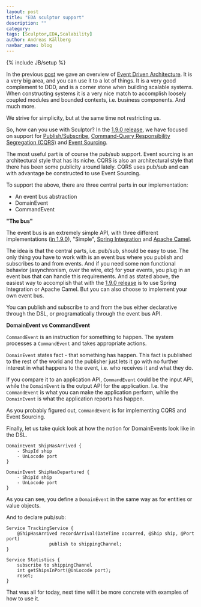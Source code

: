 ```yaml
---
layout: post
title: "EDA sculptor support"
description: ""
category: 
tags: [Sculptor,EDA,Scalability]
author: Andreas Källberg
navbar_name: blog
---
```

{% include JB/setup %}

In the previous [post][1] we gave an overview of [Event Driven Architecture][2]. It is a very big area, and you can use it to a lot of things.
It is a very good complement to DDD, and is a corner stone when building scalable systems.
When constructing systems it is a very nice match to accomplish loosely coupled modules and bounded contexts, i.e. business components. And much more.

We strive for simplicity, but at the same time not restricting us.

So, how can you use with Sculptor?
In the [1.9.0 release][8], we have focused on support for [Publish/Subscribe][3], [Command-Query Responsibility Segregation (CQRS)][4] and [Event Sourcing][5].

The most useful part is of course the pub/sub support. Event sourcing is an architectural style that has its niche. CQRS is also an architectural style that there has been some publicity around lately. CQRS uses pub/sub and can with advantage be constructed to use Event Sourcing.

To support the above, there are three central parts in our implementation:

  * An event bus abstraction
  * DomainEvent
  * CommandEvent


**"The bus"**

The event bus is an extremely simple API, with three different implementations ([in 1.9.0][8]), "Simple", [Spring Integration][6] and [Apache Camel][7].

The idea is that the central parts, i.e. pub/sub, should be easy to use. The only thing you have to work with is an event bus where you publish and subscribes to and from events. And if you need some non functional behavior (asynchronism, over the wire, etc) for your events, you plug in an event bus that can handle this requirements.
And as stated above, the easiest way to accomplish that with the [1.9.0 release][8] is to use Spring Integration or Apache Camel. But you can also choose to implement your own event bus.

You can publish and subscribe to and from the bus either declarative through the DSL, or programatically through the event bus API.


**DomainEvent vs CommandEvent**

`CommandEvent` is an instruction for something to happen. The system processes a `CommandEvent` and takes appropriate actions.

`DomainEvent` states fact - that something has happen. This fact is published to the rest of the world and the publisher just lets it go with no further interest in what happens to the event, i.e. who receives it and what they do.

If you compare it to an application API, `CommandEvent` could be the input API, while the `DomainEvent` is the output API for the application. I.e. the `CommandEvent` is what you can make the application perform, while the `DomainEvent` is what the application reports has happen.

As you probably figured out, `CommandEvent` is for implementing CQRS and Event Sourcing.

Finally, let us take quick look at how the notion for DomainEvents look like in the DSL.

~~~
DomainEvent ShipHasArrived {
    - ShipId ship
    - UnLocode port
}

DomainEvent ShipHasDepartured {
    - ShipId ship
    - UnLocode port
}
~~~

As you can see, you define a `DomainEvent` in the same way as for entities or value objects.

And to declare pub/sub:

~~~
Service TrackingService {
    @ShipHasArrived recordArrival(DateTime occurred, @Ship ship, @Port port)
                publish to shippingChannel;
}

Service Statistics {
    subscribe to shippingChannel
    int getShipsInPort(@UnLocode port);
    reset;
}
~~~

That was all for today, next time will it be more concrete with examples of how to use it.


   [1]: /2010/07/15/eda-overview
   [2]: http://en.wikipedia.org/wiki/Event-driven_architecture
   [3]: http://en.wikipedia.org/wiki/Publish/subscribe
   [4]: http://www.udidahan.com/2009/12/09/clarified-cqrs/
   [5]: http://martinfowler.com/eaaDev/EventSourcing.html
   [6]: http://www.springsource.org/spring-integration
   [7]: http://camel.apache.org/
   [8]: /documentation/whats-new#version-190
